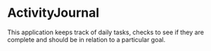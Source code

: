 # ActivityJournal
 This application keeps track of daily tasks, checks to see if they are complete and should be in relation to a particular goal.
